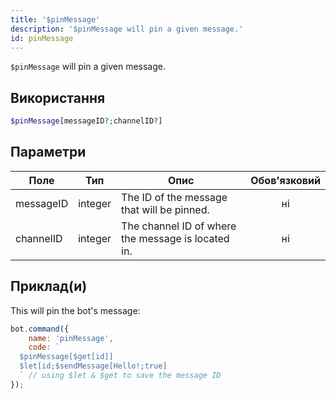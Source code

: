 ```yaml
---
title: '$pinMessage'
description: '$pinMessage will pin a given message.'
id: pinMessage
---
```


`$pinMessage` will pin a given message.

## Використання

```php
$pinMessage[messageID?;channelID?]
```

## Параметри

| Поле      | Тип     | Опис                                               | Обов'язковий |
| --------- | ------- | -------------------------------------------------- |:------------:|
| messageID | integer | The ID of the message that will be pinned.         |      ні      |
| channelID | integer | The channel ID of where the message is located in. |      ні      |

## Приклад(и)

This will pin the bot's message:

```javascript
bot.command({
    name: 'pinMessage',
    code: `
  $pinMessage[$get[id]]
  $let[id;$sendMessage[Hello!;true]
  ` // using $let & $get to save the message ID
});
```